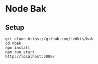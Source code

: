 # Node Bak

## Setup
```
git clone https://github.com/Ledkis/bak
cd nbak
npm install
npm run start
http://localhost:3000/
```